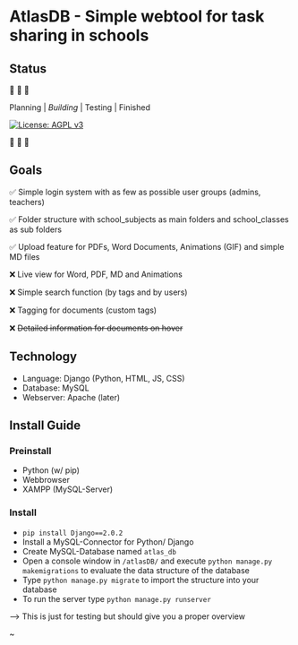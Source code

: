 # AtlasDB - Simple webtool for task sharing in schools

## Status
:construction: :construction: :construction:

Planning | _Building_ | Testing | Finished

[![License: AGPL v3](https://img.shields.io/badge/License-AGPL%20v3-blue.svg)](https://www.gnu.org/licenses/agpl-3.0)

:construction: :construction: :construction:

## Goals

:white_check_mark: Simple login system with as few as possible user groups (admins, teachers)

:white_check_mark: Folder structure with school_subjects as main folders and school_classes as sub folders

:white_check_mark: Upload feature for PDFs, Word Documents, Animations (GIF) and simple MD files

:x: Live view for Word, PDF, MD and Animations

:x: Simple search function (by tags and by users)

:x: Tagging for documents (custom tags)

:x: ~~Detailed information for documents on hover~~


## Technology

- Language: Django (Python, HTML, JS, CSS)
- Database: MySQL
- Webserver: Apache (later)

## Install Guide

### Preinstall

- Python (w/ pip)
- Webbrowser
- XAMPP (MySQL-Server)

### Install

- `pip install Django==2.0.2`
- Install a MySQL-Connector for Python/ Django
- Create MySQL-Database named `atlas_db`
- Open a console window in `/atlasDB/` and execute `python manage.py makemigrations` to evaluate the data structure of the database
- Type `python manage.py migrate` to import the structure into your database
- To run the server type `python manage.py runserver`

--> This is just for testing but should give you a proper overview

~
